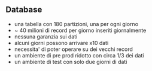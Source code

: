 ## Database

- una tabella con 180 partizioni, una per ogni giorno
- ~ 40 milioni di record per giorno inseriti giornalmente
- nessuna garanzia sui dati
- alcuni giorni possono arrivare x10 dati
- necessita' di poter operare su dei vecchi record
- un ambiente di pre prod ridotto con circa 1/3 dei dati
- un ambiente di test con solo due giorni di dati